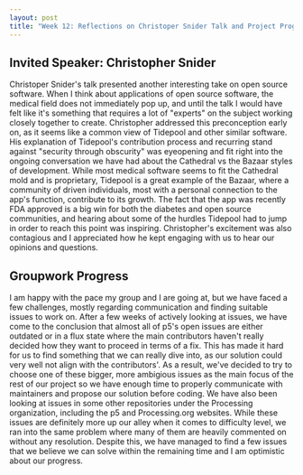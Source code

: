 ```yaml
---
layout: post
title: "Week 12: Reflections on Christoper Snider Talk and Project Progress"
---
```


## Invited Speaker: Christopher Snider
Christoper Snider's talk presented another interesting take on open source software. When I think about applications of open source software, the medical field does not immediately pop up, and until the talk I would have felt like it's something that requires a lot of "experts" on the subject working closely together to create. Christopher addressed this preconception early on, as it seems like a common view of Tidepool and other similar software. His explanation of Tidepool's contribution process and recurring stand against "security through obscurity" was eyeopening and fit right into the ongoing conversation we have had about the Cathedral vs the Bazaar styles of development. While most medical software seems to fit the Cathedral mold and is proprietary, Tidepool is a great example of the Bazaar, where a community of driven individuals, most with a personal connection to the app's function, contribute to its growth. The fact that the app was recently FDA approved is a big win for both the diabetes and open source communities, and hearing about some of the hurdles Tidepool had to jump in order to reach this point was inspiring. Christopher's excitement was also contagious and I appreciated how he kept engaging with us to hear our opinions and questions.

<!--more-->

## Groupwork Progress
I am happy with the pace my group and I are going at, but we have faced a few challenges, mostly regarding communication and finding suitable issues to work on. After a few weeks of actively looking at issues, we have come to the conclusion that almost all of p5's open issues are either outdated or in a flux state where the main contributors haven't really decided how they want to proceed in terms of a fix. This has made it hard for us to find something that we can really dive into, as our solution could very well not align with the contributors'. As a result, we've decided to try to choose one of these bigger, more ambigious issues as the main focus of the rest of our project so we have enough time to properly communicate with maintainers and propose our solution before coding. We have also been looking at issues in some other repositories under the Processing organization, including the p5 and Processing.org websites. While these issues are definitely more up our alley when it comes to difficulty level, we ran into the same problem where many of them are heavily commented on without any resolution. Despite this, we have managed to find a few issues that we believe we can solve within the remaining time and I am optimistic about our progress.